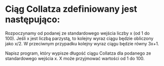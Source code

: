 # Ciąg Collatza zdefiniowany jest następująco:
Rozpoczynamy od podanej ze standardowego wejścia liczby x (od 1 do 100).
Jeśli x jest liczbą parzystą, to kolejny wyraz ciągu będzie obliczony jako x/2.
W przeciwnym przypadku kolejny wyraz ciągu będzie równy 3x+1.

Napisz program, który wypisze długość ciągu Collatza dla podanego ze standardowego wejścia x.  X może przyjmować wartości od 1 do 100.